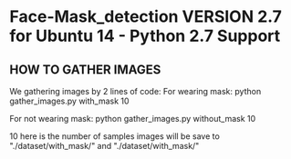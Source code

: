 # Face-Mask_detection VERSION 2.7 for Ubuntu 14 - Python 2.7 Support

## HOW TO GATHER IMAGES

We gathering images by 2 lines of code:
For wearing mask:
python gather_images.py with_mask 10

For not wearing mask:
python gather_images.py without_mask 10

10 here is the number of samples 
images will be save to "./dataset/with_mask/" and "./dataset/with_mask/"